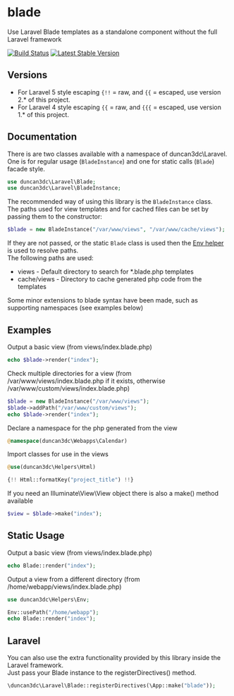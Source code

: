 blade
=====

Use Laravel Blade templates as a standalone component without the full Laravel framework

[![Build Status](https://travis-ci.org/duncan3dc/blade.svg?branch=master)](https://travis-ci.org/duncan3dc/blade)
[![Latest Stable Version](https://poser.pugx.org/duncan3dc/blade/version.svg)](https://packagist.org/packages/duncan3dc/blade)


Versions
--------
* For Laravel 5 style escaping `{!!` = raw, and `{{` = escaped, use version 2.* of this project.
* For Laravel 4 style escaping `{{` = raw, and `{{{` = escaped, use version 1.* of this project.


Documentation
-------------

There is are two classes available with a namespace of duncan3dc\Laravel. One is for regular usage (`BladeInstance`) and one for static calls (`Blade`) facade style.
```php
use duncan3dc\Laravel\Blade;
use duncan3dc\Laravel\BladeInstance;
```

The recommended way of using this library is the `BladeInstance` class.  
The paths used for view templates and for cached files can be set by passing them to the constructor:
```php
$blade = new BladeInstance("/var/www/views", "/var/www/cache/views");
```

If they are not passed, or the static `Blade` class is used then the [Env helper](https://github.com/duncan3dc/php-helpers) is used to resolve paths.  
The following paths are used:
* views - Default directory to search for *.blade.php templates
* cache/views - Directory to cache generated php code from the templates


Some minor extensions to blade syntax have been made, such as supporting namespaces (see examples below)


Examples
--------

Output a basic view (from views/index.blade.php)
```php
echo $blade->render("index");
```


Check multiple directories for a view (from /var/www/views/index.blade.php if it exists, otherwise /var/www/custom/views/index.blade.php)
```php
$blade = new BladeInstance("/var/www/views");
$blade->addPath("/var/www/custom/views");
echo $blade->render("index");
```


Declare a namespace for the php generated from the view
```php
@namespace(duncan3dc\Webapps\Calendar)
```


Import classes for use in the views
```php
@use(duncan3dc\Helpers\Html)

{!! Html::formatKey("project_title") !!}
```


If you need an Illuminate\View\View object there is also a make() method available
```php
$view = $blade->make("index");
```



Static Usage
------------

Output a basic view (from views/index.blade.php)
```php
echo Blade::render("index");
```


Output a view from a different directory (from /home/webapp/views/index.blade.php)
```php
use duncan3dc\Helpers\Env;

Env::usePath("/home/webapp");
echo Blade::render("index");
```



Laravel
-------

You can also use the extra functionality provided by this library inside the Laravel framework.  
Just pass your Blade instance to the registerDirectives() method.
```php
\duncan3dc\Laravel\Blade::registerDirectives(\App::make("blade"));
```
